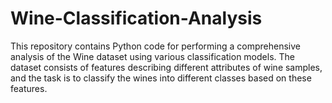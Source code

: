# Wine-Classification-Analysis
This repository contains Python code for performing a comprehensive analysis of the Wine dataset using various classification models. The dataset consists of features describing different attributes of wine samples, and the task is to classify the wines into different classes based on these features.
